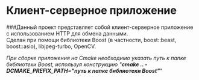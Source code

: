 # Клиент-серверное приложение

###Данный проект представляет собой клиент-серверное приложение с использованием HTTP для обмена данными.<br>Сделан при помощи библиотеки Boost (в частности, boost::beast, boost::asio), libjpeg-turbo, OpenCV.

_При сборке приложения на Cmake необходимо указать путь к папке библиотеки Boost, используя конструкцию "**cmake .. -DCMAKE_PREFIX_PATH="путь к папке библиотеки Boost"**"_